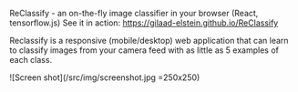 ReClassify - an on-the-fly image classifier in your browser (React, tensorflow.js)
See it in action: https://gilaad-elstein.github.io/ReClassify

Reclassify is a responsive (mobile/desktop) web application that can learn to classify images from your camera feed with as little as 5 examples of each class. 

![Screen shot](/src/img/screenshot.jpg  =250x250)
